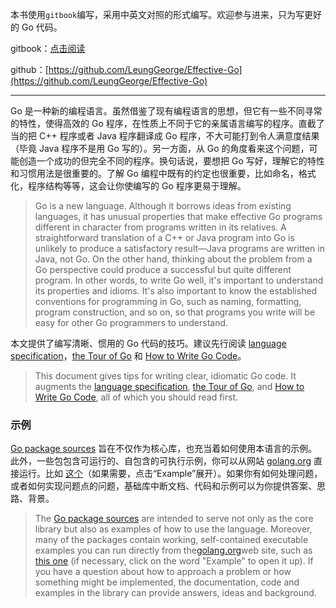 本书使用`gitbook`编写，采用中英文对照的形式编写。欢迎参与进来，只为写更好的 Go 代码。

gitbook：[点击阅读](https://leunggeorge.gitbooks.io/effective-go/content/)

github：[https://github.com/LeungGeorge/Effective-Go](https://github.com/LeungGeorge/Effective-Go)

---

Go 是一种新的编程语言。虽然借鉴了现有编程语言的思想，但它有一些不同寻常的特性，使得高效的 Go 程序，在性质上不同于它的亲属语言编写的程序。直截了当的把 C++ 程序或者 Java 程序翻译成 Go 程序，不大可能打到令人满意度结果（毕竟 Java 程序不是用 Go 写的）。另一方面，从 Go 的角度看来这个问题，可能创造一个成功的但完全不同的程序。换句话说，要想把 Go 写好，理解它的特性和习惯用法是很重要的。了解 Go 编程中既有的约定也很重要，比如命名，格式化，程序结构等等，这会让你使编写的 Go 程序更易于理解。

> Go is a new language. Although it borrows ideas from existing languages, it has unusual properties that make effective Go programs different in character from programs written in its relatives. A straightforward translation of a C++ or Java program into Go is unlikely to produce a satisfactory result—Java programs are written in Java, not Go. On the other hand, thinking about the problem from a Go perspective could produce a successful but quite different program. In other words, to write Go well, it's important to understand its properties and idioms. It's also important to know the established conventions for programming in Go, such as naming, formatting, program construction, and so on, so that programs you write will be easy for other Go programmers to understand.

本文提供了编写清晰、惯用的 Go 代码的技巧。建议先行阅读 [language specification](https://golang.org/ref/spec)，[the Tour of Go](https://tour.golang.org/) 和 [How to Write Go Code](https://golang.org/doc/code.html)。

> This document gives tips for writing clear, idiomatic Go code. It augments the [language specification](https://golang.org/ref/spec), [the Tour of Go](https://tour.golang.org/), and [How to Write Go Code](https://golang.org/doc/code.html), all of which you should read first.

### 示例

[Go package sources](https://golang.org/src/) 旨在不仅作为核心库，也充当着如何使用本语言的示例。此外，一些包包含可运行的、自包含的可执行示例，你可以从网站 [golang.org](https://golang.org/) 直接运行。比如 [这个](https://golang.org/pkg/strings/#example_Map)（如果需要，点击“Example”展开）。如果你有如何处理问题，或者如何实现问题点的问题，基础库中断文档、代码和示例可以为你提供答案、思路、背景。

> The [Go package sources](https://golang.org/src/) are intended to serve not only as the core library but also as examples of how to use the language. Moreover, many of the packages contain working, self-contained executable examples you can run directly from the[golang.org](https://golang.org/)web site, such as [this one](https://golang.org/pkg/strings/#example_Map) \(if necessary, click on the word "Example" to open it up\). If you have a question about how to approach a problem or how something might be implemented, the documentation, code and examples in the library can provide answers, ideas and background.



